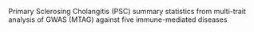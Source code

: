 Primary Sclerosing Cholangitis (PSC) summary statistics from multi-trait analysis of GWAS (MTAG) against five immune-mediated diseases
